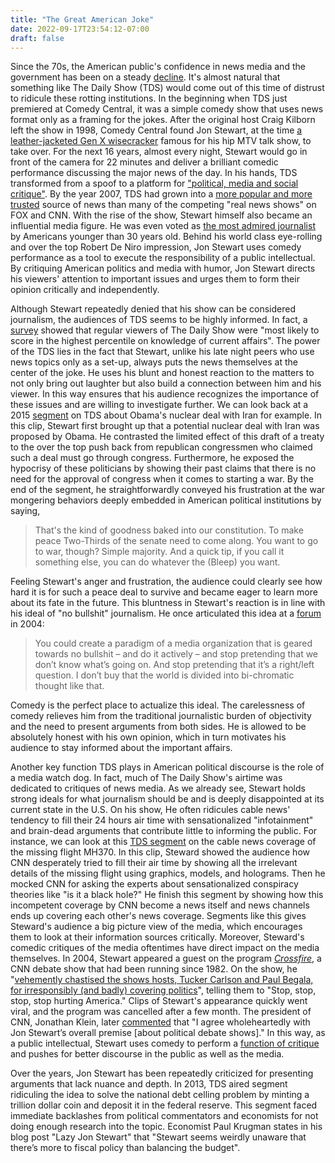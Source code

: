 ```yaml
---
title: "The Great American Joke"
date: 2022-09-17T23:54:12-07:00
draft: false
---
```


Since the 70s, the American public's confidence in news media and the government has been on a steady [decline](https://www.taylorfrancis.com/chapters/edit/10.4324/9780203942291-22/daily-show-attitudes-toward-news-media-jonathan-morris-jody-baumgartner). It's almost natural that something like The Daily Show (TDS) would come out of this time of distrust to ridicule these rotting institutions. In the beginning when TDS just premiered at Comedy Central, it was a simple comedy show that uses news format only as a framing for the jokes. After the original host Craig Kilborn left the show in 1998, Comedy Central found Jon Stewart, at the time [a leather-jacketed Gen X wisecracker](https://www.newyorker.com/magazine/2015/02/23/late-nights) famous for his hip MTV talk show, to take over. For the next 16 years, almost every night, Stewart would go in front of the camera for 22 minutes and deliver a brilliant comedic performance discussing the major news of the day. In his hands, TDS transformed from a spoof to a platform for ["political, media and social critique"](https://www.pewresearch.org/journalism/2008/05/08/journalism-satire-or-just-laughs-the-daily-show-with-jon-stewart-examined/). By the year 2007, TDS had grown into a [more popular and more trusted](https://www.pewresearch.org/journalism/2008/05/08/journalism-satire-or-just-laughs-the-daily-show-with-jon-stewart-examined/) source of news than many of the competing "real news shows" on FOX and CNN. With the rise of the show, Stewart himself also became an influential media figure. He was even voted as [the most admired journalist](https://www.pewresearch.org/politics/2007/03/08/todays-journalists-less-prominent/) by Americans younger than 30 years old. Behind his world class eye-rolling and over the top Robert De Niro impression, Jon Stewart uses comedy performance as a tool to execute the responsibility of a public intellectual. By critiquing American politics and media with humor, Jon Stewart directs his viewers' attention to important issues and urges them to form their opinion critically and independently. 

Although Stewart repeatedly denied that his show can be considered journalism, the audiences of TDS seems to be highly informed. In fact, a [survey](https://www.pewresearch.org/politics/2007/04/15/public-knowledge-of-current-affairs-little-changed-by-news-and-information-revolutions/) showed that regular viewers of The Daily Show were "most likely to score in the highest percentile on knowledge of current affairs". The power of the TDS lies in the fact that Stewart, unlike his late night peers who use news topics only as a set-up, always puts the news themselves at the center of the joke. He uses his blunt and honest reaction to the matters to not only bring out laughter but also build a connection between him and his viewer. In this way ensures that his audience recognizes the importance of these issues and are willing to investigate further. We can look back at a 2015 [segment](https://www.youtube.com/watch?v=mlJmW3sFPEI) on TDS about Obama's nuclear deal with Iran for example. In this clip, Stewart first brought up that a potential nuclear deal with Iran was proposed by Obama. He contrasted the limited effect of this draft of a treaty to the over the top push back from republican congressmen who claimed such a deal must go through congress. Furthermore, he exposed the hypocrisy of these politicians by showing their past claims that there is no need for the approval of congress when it comes to starting a war. By the end of the segment, he straightforwardly conveyed his frustration at the war mongering behaviors deeply embedded in American political institutions by saying,

> That's the kind of goodness baked into our constitution. To make peace Two-Thirds of the senate need to come along. You want to go to war, though? Simple majority. And a quick tip, if you call it something else, you can do whatever the (Bleep) you want.

Feeling Stewart's anger and frustration, the audience could clearly see how hard it is for such a peace deal to survive and became eager to learn more about its fate in the future. This bluntness in Stewart's reaction is in line with his ideal of "no bullshit" journalism. He once articulated this idea at a [forum](https://books.google.com/books?id=s5OzDwAAQBAJ&pg=PA63&lpg=PA63) in 2004:

> You could create a paradigm of a media organization that is geared towards no bullshit – and do it actively – and stop pretending that we don’t know what’s going on. And stop pretending that it’s a right/left question. I don’t buy that the world is divided into bi-chromatic thought like that.

Comedy is the perfect place to actualize this ideal. The carelessness of comedy relieves him from the traditional journalistic burden of objectivity and the need to present arguments from both sides. He is allowed to be absolutely honest with his own opinion, which in turn motivates his audience to stay informed about the important affairs.

Another key function TDS plays in American political discourse is the role of a media watch dog. In fact, much of The Daily Show's airtime was dedicated to critiques of news media. As we already see, Stewart holds strong ideals for what journalism should be and is deeply disappointed at its current state in the U.S. On his show, He often ridicules cable news' tendency to fill their 24 hours air time with sensationalized "infotainment" and brain-dead arguments that contribute little to informing the public. For instance, we can look at this [TDS segment](https://www.youtube.com/watch?v=krFN7jHKNNo) on the cable news coverage of the missing flight MH370. In this clip, Steward showed the audience how CNN desperately tried to fill their air time by showing all the irrelevant details of the missing flight using graphics, models, and holograms. Then he mocked CNN for asking the experts  about sensationalized conspiracy theories like "is it a black hole?" He finish this segment by showing how this incompetent coverage by CNN become a news itself and news channels ends up covering each other's news coverage. Segments like this gives Steward's audience a big picture view of the media, which encourages them to look at their information sources critically. Moreover, Steward's comedic critiques of the media oftentimes have direct impact on the media themselves. In 2004, Stewart appeared a guest on the program *[Crossfire](https://www.youtube.com/watch?v=aFQFB5YpDZE)*, a CNN debate show that had been running since 1982. On the show, he "[vehemently chastised the shows hosts, Tucker Carlson and Paul Begala, for irresponsibly (and badly) covering politics](https://www.taylorfrancis.com/chapters/edit/10.4324/9780203942291-22/daily-show-attitudes-toward-news-media-jonathan-morris-jody-baumgartner)", telling them to "Stop, stop, stop, stop hurting America." Clips of Stewart's appearance quickly went viral, and the program was cancelled after a few month. The president of CNN, Jonathan Klein, later [commented](https://www.nytimes.com/2005/01/06/business/media/cnn-will-cancel-crossfire-and-cut-ties-to-commentator.html) that "I agree wholeheartedly with Jon Stewart’s overall premise [about political debate shows]." In this way, as a public intellectual, Stewart uses comedy to perform a [function of critique](http://www.stephenmack.com/blog/archives/2012/08/are_public_inte.html) and pushes for better discourse in the public as well as the media.

Over the years, Jon Stewart has been repeatedly criticized for presenting arguments that lack nuance and depth. In 2013, TDS aired segment ridiculing the idea to solve the national debt celling problem by minting a trillion dollar coin and deposit it in the federal reserve. This segment faced immediate backlashes from political commentators and economists for not doing enough research into the topic. Economist Paul Krugman states in his blog post "Lazy Jon Stewart" that "Stewart seems weirdly unaware that there’s more to fiscal policy than balancing the budget". 

